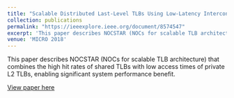```yaml
---
title: "Scalable Distributed Last-Level TLBs Using Low-Latency Interconnects"
collection: publications
permalink: "https://ieeexplore.ieee.org/document/8574547"
excerpt: 'This paper describes NOCSTAR (NOCs for scalable TLB architecture) that combines the high hit rates of shared TLBs with low access times of private L2 TLBs, enabling significant system performance benefit'
venue: 'MICRO 2018'
---
```

This paper describes NOCSTAR (NOCs for scalable TLB architecture) that combines the high hit rates of shared TLBs with low access times of private L2 TLBs, enabling significant system performance benefit.

[View paper here](https://ieeexplore.ieee.org/document/8574547)

